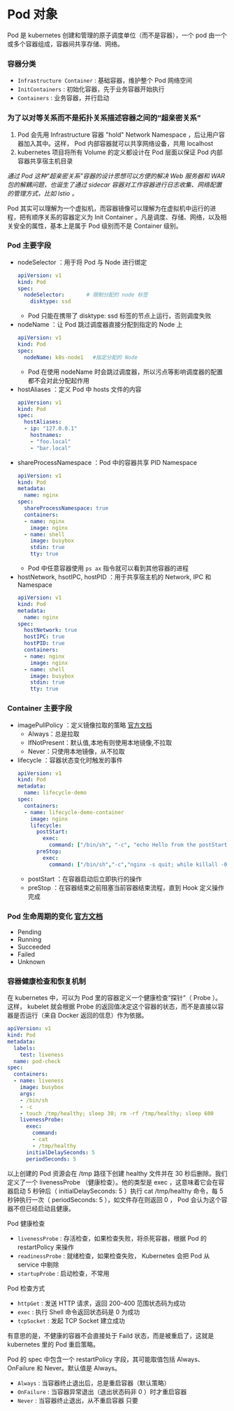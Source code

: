 # Pod 对象
Pod 是 kubernetes 创建和管理的原子调度单位（而不是容器），一个 pod 由一个或多个容器组成，容器间共享存储、网络。  
### 容器分类
- `Infrastructure Container` : 基础容器，维护整个 Pod 网络空间
- `InitContainers` : 初始化容器，先于业务容器开始执行
- `Containers` : 业务容器，并行启动
### 为了以对等关系而不是拓扑关系描述容器之间的“超亲密关系”
1. Pod 会先用 Infrastructure 容器 "hold" Network Namespace ，后让用户容器加入其中。这样， Pod 内部容器就可以共享网络设备，共用 localhost
2. kubernetes 项目将所有 Volume 的定义都设计在 Pod 层面以保证 Pod 内部容器共享宿主机目录

_通过 Pod 这种“超亲密关系”容器的设计思想可以方便的解决 Web 服务器和 WAR 包的解耦问题，也诞生了通过 sidecar 容器对工作容器进行日志收集、网络配置的管理方式，比如 Istio 。_

Pod 其实可以理解为一个虚拟机，而容器镜像可以理解为在虚拟机中运行的进程，把有顺序关系的容器定义为 Init Container 。凡是调度、存储、网络，以及相关安全的属性，基本上是属于 Pod 级别而不是 Container 级别。
### Pod 主要字段
- nodeSelector ：用于将 Pod 与 Node 进行绑定
    ```yaml
    apiVersion: v1
    kind: Pod
    spec:
      nodeSelector:       # 限制分配的 node 标签
        disktype: ssd
    ```
    - Pod 只能在携带了 disktype: ssd 标签的节点上运行，否则调度失败
- nodeName ：让 Pod 跳过调度器直接分配到指定的 Node 上
    ```yaml
    apiVersion: v1
    kind: Pod
    spec:
      nodeName: k8s-node1   #指定分配的 Node
    ```
    - Pod 在使用 nodeName 时会跳过调度器，所以污点等影响调度器的配置都不会对此分配起作用
- hostAliases ：定义 Pod 中 hosts 文件的内容
    ```yaml
    apiVersion: v1
    kind: Pod
    spec:
      hostAliases:
      - ip: "127.0.0.1"
        hostnames:
        - "foo.local"
        - "bar.local"
    ```
- shareProcessNamespace ：Pod 中的容器共享 PID Namespace
    ```yaml
    apiVersion: v1
    kind: Pod
    metadata:
      name: nginx
    spec:
      shareProcessNamespace: true
      containers:
      - name: nginx
        image: nginx
      - name: shell
        image: busybox
        stdin: true
        tty: true
    ```
    - Pod 中任意容器使用 `ps ax` 指令就可以看到其他容器的进程
- hostNetwork, hsotIPC, hostPID ：用于共享宿主机的 Network, IPC 和 Namespace
    ```yaml
    apiVersion: v1
    kind: Pod
    metadata:
      name: nginx
    spec:
      hostNetwork: true
      hostIPC: true
      hostPID: true
      containers:
      - name: nginx
        image: nginx
      - name: shell
        image: busybox
        stdin: true
        tty: true
    ```
### Container 主要字段
- imagePullPolicy ：定义镜像拉取的策略 [官方文档](https://kubernetes.io/zh/docs/concepts/containers/images/)
    - Always：总是拉取
    - IfNotPresent：默认值,本地有则使用本地镜像,不拉取
    - Never：只使用本地镜像，从不拉取
- lifecycle ：容器状态变化时触发的事件
    ```yaml
    apiVersion: v1
    kind: Pod
    metadata:
      name: lifecycle-demo
    spec:
      containers:
      - name: lifecycle-demo-container
        image: nginx
        lifecycle:
          postStart:
            exec:
              command: ["/bin/sh", "-c", "echo Hello from the postStart handler > /usr/share/message"]
          preStop:
            exec:
              command: ["/bin/sh","-c","nginx -s quit; while killall -0 nginx; do sleep 1; done"]
    ```
    - postStart ：在容器启动后立即执行的操作
    - preStop ：在容器结束之前阻塞当前容器结束流程，直到 Hook 定义操作完成
### Pod 生命周期的变化 [官方文档](https://kubernetes.io/zh/docs/concepts/workloads/pods/pod-lifecycle/)
- Pending
- Running
- Succeeded
- Failed
- Unknown
### 容器健康检查和恢复机制
在 kubernetes 中，可以为 Pod 里的容器定义一个健康检查“探针”（ Probe ）。这样， kubelet 就会根据 Probe 的返回值决定这个容器的状态，而不是直接以容器是否运行（来自 Docker 返回的信息）作为依据。
```yaml
apiVersion: v1
kind: Pod
metadata:
  labels:
    test: liveness
  name: pod-check 
spec:
  containers:
  - name: liveness
    image: busybox
    args:
    - /bin/sh
    - -c
    - touch /tmp/healthy; sleep 30; rm -rf /tmp/healthy; sleep 600
    livenessProbe:
      exec:
        command:
        - cat
        - /tmp/healthy
      initialDelaySeconds: 5
      periodSeconds: 5
```
以上创建的 Pod 资源会在 /tmp 路径下创建 healthy 文件并在 30 秒后删除。我们定义了一个 livenessProbe （健康检查）。他的类型是 exec ，这意味着它会在容器启动 5 秒钟后（ initialDelaySeconds: 5 ）执行 cat /tmp/healthy 命令，每 5 秒钟执行一次（ periodSeconds: 5 ），如文件存在则返回 0 ， Pod 会认为这个容器不但已经启动且健康。

Pod 健康检查
- `livenessProbe` : 存活检查，如果检查失败，将杀死容器，根据 Pod 的 restartPolicy 来操作
- `readinessProbe` : 就绪检查，如果检查失败， Kubernetes 会把 Pod 从 service 中剔除
- `startupProbe` : 启动检查，不常用

Pod 检查方式
- `httpGet` : 发送 HTTP 请求，返回 200-400 范围状态码为成功
- `exec` : 执行 Shell 命令返回状态码是 0 为成功
- `tcpSocket` : 发起 TCP Socket 建立成功

有意思的是，不健康的容器不会直接处于 Faild 状态，而是被重启了，这就是 kubernetes 里的 Pod 重启策略。

Pod 的 spec 中包含一个 restartPolicy 字段，其可能取值包括 Always、OnFailure 和 Never。默认值是 Always。
- `Always` : 当容器终止退出后，总是重启容器（默认策略）
- `OnFailure` : 当容器异常退出（退出状态码非 0 ）时才重启容器
- `Never` : 当容器终止退出，从不重启容器
只要